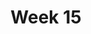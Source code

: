 ---
title: Week 15
days:
  - date: 2024-12-02
    events:
      "**Lecture 36**{: .label .label-lec} Non-parametric Testing Alternatives":
  - date: 2024-12-04
    events:
      "**Lecture 37**{: .label .label-lec} Regression Modeling with a Categorical Exposure":
      "**Lab**{: .label .label-lab} Final Exam Review Session":
  - date: 2024-12-06
    events:
     "**Lecture 38**{: .label .label-lec} Final Exam Review":
     "**Data Project**{: .label .label-proj} Data Skills Demonstration Part III (Due 10:00 PM PST)":
---